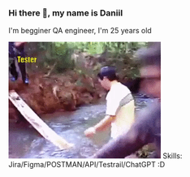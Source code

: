 
### Hi there 👋, my name is Daniil
I'm begginer QA engineer, I'm 25 years old

<img src="https://github.com/DanjiFE/DanjiFE/blob/main/6DMX.gif" />
Skills: Jira/Figma/POSTMAN/API/Testrail/ChatGPT :D

 




